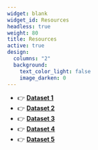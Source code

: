 ```yaml
---
widget: blank
widget_id: Resources
headless: true
weight: 80
title: Resources
active: true
design:
  columns: "2"
  background:
    text_color_light: false
    image_darken: 0
---
```

- 👉 [**Dataset 1**](https://wowchemy.com/docs/install/)
- 👉 [**Dataset 2**](https://wowchemy.com/docs/install/)
- 👉 [**Dataset 3**](https://wowchemy.com/docs/install/)
- 👉 [**Dataset 4**](https://wowchemy.com/docs/install/)
- 👉 [**Dataset 5**](https://wowchemy.com/docs/install/)